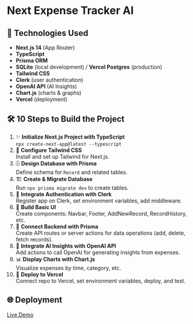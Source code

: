 

# Next Expense Tracker AI

## 🚀 Technologies Used

- **Next.js 14** (App Router)
- **TypeScript**
- **Prisma ORM**
- **SQLite** (local development) / **Vercel Postgres** (production)
- **Tailwind CSS**
- **Clerk** (user authentication)
- **OpenAI API** (AI Insights)
- **Chart.js** (charts & graphs)
- **Vercel** (deployment)

## 🛠️ 10 Steps to Build the Project

1. ✨ **Initialize Next.js Project with TypeScript**  
	`npx create-next-app@latest --typescript`
2. 🎨 **Configure Tailwind CSS**  
	Install and set up Tailwind for Next.js.
3. 🗄️ **Design Database with Prisma**  
	Define schema for `Record` and related tables.
4. 🏗️ **Create & Migrate Database**  
	Run `npx prisma migrate dev` to create tables.
5. 🔐 **Integrate Authentication with Clerk**  
	Register app on Clerk, set environment variables, add middleware.
6. 🧩 **Build Basic UI**  
	Create components: Navbar, Footer, AddNewRecord, RecordHistory, etc.
7. 🔗 **Connect Backend with Prisma**  
	Create API routes or server actions for data operations (add, delete, fetch records).
8. 🤖 **Integrate AI Insights with OpenAI API**  
	Add actions to call OpenAI for generating insights from expenses.
9. 📊 **Display Charts with Chart.js**  
	Visualize expenses by time, category, etc.
10. 🚢 **Deploy to Vercel**  
	 Connect repo to Vercel, set environment variables, deploy, and test.

## 🌐 Deployment

[Live Demo](https://next-expense-tracker-ai-git-main-vinh-gogos-projects.vercel.app)
